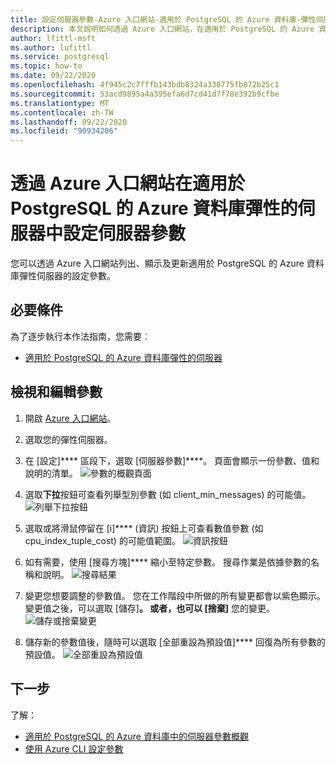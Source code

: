 ```yaml
---
title: 設定伺服器參數-Azure 入口網站-適用於 PostgreSQL 的 Azure 資料庫-彈性伺服器
description: 本文說明如何透過 Azure 入口網站，在適用於 PostgreSQL 的 Azure 資料庫彈性的伺服器中設定 Postgres 參數。
author: lfittl-msft
ms.author: lufittl
ms.service: postgresql
ms.topic: how-to
ms.date: 09/22/2020
ms.openlocfilehash: 4f945c2c7fffb143bdb8324a330775fb072b25c1
ms.sourcegitcommit: 53acd9895a4a395efa6d7cd41d7f78e392b9cfbe
ms.translationtype: MT
ms.contentlocale: zh-TW
ms.lasthandoff: 09/22/2020
ms.locfileid: "90934206"
---
```

# <a name="configure-server-parameters-in-azure-database-for-postgresql---flexible-server-via-the-azure-portal"></a>透過 Azure 入口網站在適用於 PostgreSQL 的 Azure 資料庫彈性的伺服器中設定伺服器參數 

您可以透過 Azure 入口網站列出、顯示及更新適用於 PostgreSQL 的 Azure 資料庫彈性伺服器的設定參數。

## <a name="prerequisites"></a>必要條件

為了逐步執行本作法指南，您需要︰
- [適用於 PostgreSQL 的 Azure 資料庫彈性的伺服器](quickstart-create-server-portal.md)

## <a name="viewing-and-editing-parameters"></a>檢視和編輯參數

1. 開啟 [Azure 入口網站](https://portal.azure.com)。

2. 選取您的彈性伺服器。

3. 在 [設定]**** 區段下，選取 [伺服器參數]****。 頁面會顯示一份參數、值和說明的清單。
![參數的概觀頁面](./media/howto-configure-server-parameters-in-portal/3-overview-of-parameters.png)

4. 選取**下拉**按鈕可查看列舉型別參數 (如 client_min_messages) 的可能值。
![列舉下拉按鈕](./media/howto-configure-server-parameters-in-portal/4-enum-drop-down.png)

5. 選取或將滑鼠停留在 [i]**** (資訊) 按鈕上可查看數值參數 (如 cpu_index_tuple_cost) 的可能值範圍。
![資訊按鈕](./media/howto-configure-server-parameters-in-portal/4-information-button.png)

6. 如有需要，使用 [搜尋方塊]**** 縮小至特定參數。 搜尋作業是依據參數的名稱和說明。
![搜尋結果](./media/howto-configure-server-parameters-in-portal/5-search.png)

7. 變更您想要調整的參數值。 您在工作階段中所做的所有變更都會以紫色顯示。 變更值之後，可以選取 [儲存]****。 或者，也可以 [捨棄]**** 您的變更。
![儲存或捨棄變更](./media/howto-configure-server-parameters-in-portal/6-save-and-discard-buttons.png)

8. 儲存新的參數值後，隨時可以選取 [全部重設為預設值]**** 回復為所有參數的預設值。
![全部重設為預設值](./media/howto-configure-server-parameters-in-portal/7-reset-to-default-button.png)

## <a name="next-steps"></a>下一步

了解：

- [適用於 PostgreSQL 的 Azure 資料庫中的伺服器參數概觀](concepts-servers.md)
- [使用 Azure CLI 設定參數](howto-configure-server-parameters-using-cli.md)
